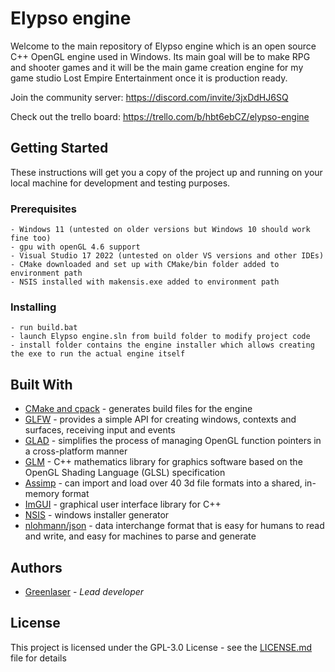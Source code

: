 # Elypso engine

Welcome to the main repository of Elypso engine which is an open source C++ OpenGL engine used in Windows. Its main goal will be to make RPG and shooter games and it will be the main game creation engine for my game studio Lost Empire Entertainment once it is production ready.

Join the community server: https://discord.com/invite/3jxDdHJ6SQ

Check out the trello board: https://trello.com/b/hbt6ebCZ/elypso-engine

## Getting Started

These instructions will get you a copy of the project up and running on your local machine for development and testing purposes.

### Prerequisites

```
- Windows 11 (untested on older versions but Windows 10 should work fine too)
- gpu with openGL 4.6 support
- Visual Studio 17 2022 (untested on older VS versions and other IDEs)
- CMake downloaded and set up with CMake/bin folder added to environment path
- NSIS installed with makensis.exe added to environment path
```

### Installing

```
- run build.bat
- launch Elypso engine.sln from build folder to modify project code
- install folder contains the engine installer which allows creating the exe to run the actual engine itself
```

## Built With

* [CMake and cpack](https://cmake.org/) - generates build files for the engine
* [GLFW](https://www.glfw.org/) - provides a simple API for creating windows, contexts and surfaces, receiving input and events
* [GLAD](https://glad.dav1d.de/) - simplifies the process of managing OpenGL function pointers in a cross-platform manner
* [GLM](https://github.com/g-truc/glm) - C++ mathematics library for graphics software based on the OpenGL Shading Language (GLSL) specification
* [Assimp](https://github.com/assimp/assimp) - can import and load over 40 3d file formats into a shared, in-memory format
* [ImGUI](https://github.com/ocornut/imgui) - graphical user interface library for C++
* [NSIS](https://nsis.sourceforge.io/Download) - windows installer generator
* [nlohmann/json](https://github.com/nlohmann/json) - data interchange format that is easy for humans to read and write, and easy for machines to parse and generate

## Authors

* [Greenlaser](https://github.com/greeenlaser) - *Lead developer*

## License

This project is licensed under the GPL-3.0 License - see the [LICENSE.md](LICENSE.md) file for details
